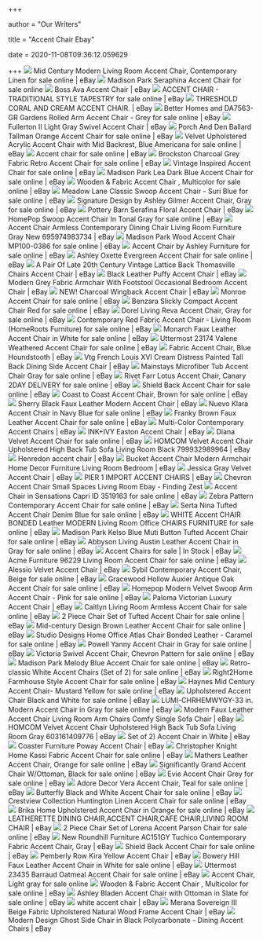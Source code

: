 +++
        
author = "Our Writers"
        
title = "Accent Chair Ebay"
        
date = 2020-11-08T09:36:12.059629
        
+++
[ ![](https://i.ebayimg.com/images/g/pAgAAOSwZxZemr0t/s-l640.jpg)](https://i.ebayimg.com/images/g/pAgAAOSwZxZemr0t/s-l640.jpg) Mid Century Modern Living Room Accent Chair, Contemporary Linen for sale  online | eBay
[ ![](https://i.ebayimg.com/images/g/HK4AAOSwDQJZsROB/s-l640.jpg)](https://i.ebayimg.com/images/g/HK4AAOSwDQJZsROB/s-l640.jpg) Madison Park Seraphina Accent Chair for sale online
[ ![](https://i.ebayimg.com/images/g/GC8AAOSwME9c5iDy/s-l300.jpg)](https://i.ebayimg.com/images/g/GC8AAOSwME9c5iDy/s-l300.jpg) Boss Ava Accent Chair | eBay
[ ![](https://i.ebayimg.com/images/g/lcYAAOSwxzhetLuu/s-l640.jpg)](https://i.ebayimg.com/images/g/lcYAAOSwxzhetLuu/s-l640.jpg) ACCENT CHAIR - TRADITIONAL STYLE TAPESTRY for sale online | eBay
[ ![](https://i.ebayimg.com/images/g/GsYAAOSwKDpbujGC/s-l300.jpg)](https://i.ebayimg.com/images/g/GsYAAOSwKDpbujGC/s-l300.jpg) THRESHOLD CORAL AND CREAM ACCENT CHAIR. | eBay
[ ![](https://i.ebayimg.com/images/g/LQAAAOSwbBpcjmwM/s-l600.jpg)](https://i.ebayimg.com/images/g/LQAAAOSwbBpcjmwM/s-l600.jpg) Better Homes and DA7563-GR Gardens Rolled Arm Accent Chair - Grey for sale  online | eBay
[ ![](https://i.ebayimg.com/images/g/HA8AAOSwspZfFF-W/s-l300.jpg)](https://i.ebayimg.com/images/g/HA8AAOSwspZfFF-W/s-l300.jpg) Fullerton II Light Gray Swivel Accent Chair | eBay
[ ![](https://i.ebayimg.com/images/g/PpYAAOSwalBde8Xj/s-l640.jpg)](https://i.ebayimg.com/images/g/PpYAAOSwalBde8Xj/s-l640.jpg) Porch And Den Ballard Tallman Orange Accent Chair for sale online | eBay
[ ![](https://i.ebayimg.com/images/g/V7cAAOSwTspfUIpy/s-l640.jpg)](https://i.ebayimg.com/images/g/V7cAAOSwTspfUIpy/s-l640.jpg) Velvet Upholstered Acrylic Accent Chair with Mid Backrest, Blue Americana  for sale online | eBay
[ ![](https://i.ebayimg.com/images/g/rFgAAOSwjFVfUgdg/s-l640.jpg)](https://i.ebayimg.com/images/g/rFgAAOSwjFVfUgdg/s-l640.jpg) Accent chair for sale online | eBay
[ ![](https://i.ebayimg.com/images/g/dI0AAOSwhZleYTHh/s-l640.jpg)](https://i.ebayimg.com/images/g/dI0AAOSwhZleYTHh/s-l640.jpg) Brockston Charcoal Grey Fabric Retro Accent Chair for sale online | eBay
[ ![](https://i.ebayimg.com/images/g/kl8AAOSw8Otd2b5G/s-l640.jpg)](https://i.ebayimg.com/images/g/kl8AAOSw8Otd2b5G/s-l640.jpg) Vintage Inspired Accent Chair for sale online | eBay
[ ![](https://i.ebayimg.com/images/g/gXoAAOSwSmxfBqf1/s-l640.jpg)](https://i.ebayimg.com/images/g/gXoAAOSwSmxfBqf1/s-l640.jpg) Madison Park Lea Dark Blue Accent Chair for sale online | eBay
[ ![](https://i.ebayimg.com/images/g/pFgAAOSw5U9dXhAP/s-l640.jpg)](https://i.ebayimg.com/images/g/pFgAAOSw5U9dXhAP/s-l640.jpg) Wooden & Fabric Accent Chair , Multicolor for sale online | eBay
[ ![](https://i.ebayimg.com/00/s/NTAwWDUwMA==/z/lT8AAOSwBwNcvems/$_57.JPG)](https://i.ebayimg.com/00/s/NTAwWDUwMA==/z/lT8AAOSwBwNcvems/$_57.JPG) Meadow Lane Classic Swoop Accent Chair - Suri Blue for sale online | eBay
[ ![](https://i.ebayimg.com/images/g/rNUAAOSwZyJdG6Vd/s-l640.jpg)](https://i.ebayimg.com/images/g/rNUAAOSwZyJdG6Vd/s-l640.jpg) Signature Design by Ashley Gilmer Accent Chair, Gray for sale online | eBay
[ ![](https://i.ebayimg.com/images/g/F3wAAOSwrGteM5J7/s-l300.jpg)](https://i.ebayimg.com/images/g/F3wAAOSwrGteM5J7/s-l300.jpg) Pottery Barn Serafina Floral Accent Chair | eBay
[ ![](https://i.ebayimg.com/images/g/puwAAOSw~sZfhMHG/s-l640.jpg)](https://i.ebayimg.com/images/g/puwAAOSw~sZfhMHG/s-l640.jpg) HomePop Swoop Accent Chair In Tonal Gray for sale online | eBay
[ ![](https://i.ebayimg.com/images/g/lVwAAOSwGM5c-XpQ/s-l400.jpg)](https://i.ebayimg.com/images/g/lVwAAOSwGM5c-XpQ/s-l400.jpg) Accent Chair Armless Contemporary Dining Chair Living Room Furniture Gray  New 695974983734 | eBay
[ ![](https://i.ebayimg.com/images/g/wCIAAOSwn01fNMA5/s-l640.jpg)](https://i.ebayimg.com/images/g/wCIAAOSwn01fNMA5/s-l640.jpg) Madison Park Wood Accent Chair MP100-0386 for sale online | eBay
[ ![](https://i.ebayimg.com/images/g/VvMAAOSwsZJbStOU/s-l640.jpg)](https://i.ebayimg.com/images/g/VvMAAOSwsZJbStOU/s-l640.jpg) Accent Chair by Ashley Furniture for sale online | eBay
[ ![](https://i.ebayimg.com/images/g/GsUAAOSwFQVeDyvq/s-l640.jpg)](https://i.ebayimg.com/images/g/GsUAAOSwFQVeDyvq/s-l640.jpg) Ashley Oxette Evergreen Accent Chair for sale online | eBay
[ ![](https://i.ebayimg.com/images/g/V9gAAOSwgXFdP7uR/s-l300.jpg)](https://i.ebayimg.com/images/g/V9gAAOSwgXFdP7uR/s-l300.jpg) A Pair Of Late 20th Century Vintage Lattice Back Thomasville Chairs Accent  Chair | eBay
[ ![](https://i.ebayimg.com/images/g/M9UAAOSwv8FeeET2/s-l300.png)](https://i.ebayimg.com/images/g/M9UAAOSwv8FeeET2/s-l300.png) Black Leather Puffy Accent Chair | eBay
[ ![](https://i.ebayimg.com/images/g/d30AAOSwT9NdskCh/s-l300.jpg)](https://i.ebayimg.com/images/g/d30AAOSwT9NdskCh/s-l300.jpg) Modern Grey Fabric Armchair With Footstool Occasional Bedroom Accent Chair  | eBay
[ ![](https://i.ebayimg.com/images/g/EmcAAOSwg~BfB88Q/s-l300.png)](https://i.ebayimg.com/images/g/EmcAAOSwg~BfB88Q/s-l300.png) NEW! Charcoal Wingback Accent Chair | eBay
[ ![](https://i.ebayimg.com/images/g/F2YAAOSwz2BeMN1y/s-l640.jpg)](https://i.ebayimg.com/images/g/F2YAAOSwz2BeMN1y/s-l640.jpg) Monroe Accent Chair for sale online | eBay
[ ![](https://i.ebayimg.com/images/g/sNcAAOSwiTFd-dnh/s-l640.jpg)](https://i.ebayimg.com/images/g/sNcAAOSwiTFd-dnh/s-l640.jpg) Benzara Slickly Compact Accent Chair Red for sale online | eBay
[ ![](https://i.ebayimg.com/images/g/HY4AAOSwq-BeVChm/s-l640.jpg)](https://i.ebayimg.com/images/g/HY4AAOSwq-BeVChm/s-l640.jpg) Dorel Living Reva Accent Chair, Gray for sale online | eBay
[ ![](https://i.ebayimg.com/images/g/RZgAAOSwBGZfTHUP/s-l640.jpg)](https://i.ebayimg.com/images/g/RZgAAOSwBGZfTHUP/s-l640.jpg) Contemporary Red Fabric Accent Chair - Living Room (HomeRoots Furniture)  for sale online | eBay
[ ![](https://i.ebayimg.com/images/g/6lUAAOSwdAleiwl9/s-l640.jpg)](https://i.ebayimg.com/images/g/6lUAAOSwdAleiwl9/s-l640.jpg) Monarch Faux Leather Accent Chair in White for sale online | eBay
[ ![](https://i.ebayimg.com/images/g/onQAAOSwxs1eVDdE/s-l640.jpg)](https://i.ebayimg.com/images/g/onQAAOSwxs1eVDdE/s-l640.jpg) Uttermost 23174 Valene Weathered Accent Chair for sale online | eBay
[ ![](https://i.ebayimg.com/images/g/kdsAAOSwwt1fDE1j/s-l300.jpg)](https://i.ebayimg.com/images/g/kdsAAOSwwt1fDE1j/s-l300.jpg) Fabric Accent Chair, Blue Houndstooth | eBay
[ ![](https://i.ebayimg.com/images/g/rZgAAOSwveFcQfD3/s-l300.jpg)](https://i.ebayimg.com/images/g/rZgAAOSwveFcQfD3/s-l300.jpg) Vtg French Louis XVI Cream Distress Painted Tall Back Dining Side Accent  Chair | eBay
[ ![](https://i.ebayimg.com/images/g/~20AAOSwsJ1e9RGK/s-l640.jpg)](https://i.ebayimg.com/images/g/~20AAOSwsJ1e9RGK/s-l640.jpg) Mainstays Microfiber Tub Accent Chair Gray for sale online | eBay
[ ![](https://i.ebayimg.com/images/g/r4kAAOSwh1xfCpUc/s-l640.jpg)](https://i.ebayimg.com/images/g/r4kAAOSwh1xfCpUc/s-l640.jpg) Rivet Farr Lotus Accent Chair, Canary 2DAY DELIVERY for sale online | eBay
[ ![](https://i.ebayimg.com/images/g/qCUAAOSwXQRex0kp/s-l640.jpg)](https://i.ebayimg.com/images/g/qCUAAOSwXQRex0kp/s-l640.jpg) Shield Back Accent Chair for sale online | eBay
[ ![](https://i.ebayimg.com/images/g/HzwAAOSwz5peeLki/s-l640.jpg)](https://i.ebayimg.com/images/g/HzwAAOSwz5peeLki/s-l640.jpg) Coast to Coast Accent Chair, Brown for sale online | eBay
[ ![](https://i.ebayimg.com/images/g/-uMAAOSwmcRemGC4/s-l300.jpg)](https://i.ebayimg.com/images/g/-uMAAOSwmcRemGC4/s-l300.jpg) Sherry Black Faux Leather Modern Accent Chair | eBay
[ ![](https://i.ebayimg.com/images/g/yBMAAOSwaEhfdIpF/s-l640.jpg)](https://i.ebayimg.com/images/g/yBMAAOSwaEhfdIpF/s-l640.jpg) Nuevo Klara Accent Chair in Navy Blue for sale online | eBay
[ ![](https://i.ebayimg.com/images/g/jygAAOSwsnpewziW/s-l640.jpg)](https://i.ebayimg.com/images/g/jygAAOSwsnpewziW/s-l640.jpg) Franky Brown Faux Leather Accent Chair for sale online | eBay
[ ![](https://i.ebayimg.com/thumbs/images/g/EKwAAOSwVN1cPt-5/s-l225.jpg)](https://i.ebayimg.com/thumbs/images/g/EKwAAOSwVN1cPt-5/s-l225.jpg) Multi-Color Contemporary Accent Chairs | eBay
[ ![](https://i.ebayimg.com/images/g/4m4AAOSwnTdaTd94/s-l300.jpg)](https://i.ebayimg.com/images/g/4m4AAOSwnTdaTd94/s-l300.jpg) INK+IVY Easton Accent Chair | eBay
[ ![](https://i.ebayimg.com/images/g/80UAAOSwxCdfSLau/s-l640.jpg)](https://i.ebayimg.com/images/g/80UAAOSwxCdfSLau/s-l640.jpg) Diana Velvet Accent Chair for sale online | eBay
[ ![](https://i.ebayimg.com/images/g/ef8AAOSwLTpboL17/s-l300.jpg)](https://i.ebayimg.com/images/g/ef8AAOSwLTpboL17/s-l300.jpg) HOMCOM Velvet Accent Chair Upholstered High Back Tub Sofa Living Room Black  799932989964 | eBay
[ ![](https://i.ebayimg.com/images/g/Fx4AAOSwSiBcmKxs/s-l300.jpg)](https://i.ebayimg.com/images/g/Fx4AAOSwSiBcmKxs/s-l300.jpg) Henredon accent chair | eBay
[ ![](https://i.ebayimg.com/images/g/9OgAAOSwOJFcvBl0/s-l640.jpg)](https://i.ebayimg.com/images/g/9OgAAOSwOJFcvBl0/s-l640.jpg) Bucket Accent Chair Modern Armchair Home Decor Furniture Living Room  Bedroom | eBay
[ ![](https://i.ebayimg.com/images/g/o1kAAOSwR5BfICuM/s-l300.jpg)](https://i.ebayimg.com/images/g/o1kAAOSwR5BfICuM/s-l300.jpg) Jessica Gray Velvet Accent Chair | eBay
[ ![](https://i.ebayimg.com/images/g/~qkAAOSw0dpdXqpF/s-l300.jpg)](https://i.ebayimg.com/images/g/~qkAAOSw0dpdXqpF/s-l300.jpg) PIER 1 IMPORT ACCENT CHAIRS | eBay
[ ![](https://www.findingzest.com/wp-content/uploads/2016/05/Chevron-Accent-Chair-Small-Spaces-Living-Room-Ebay-.jpg)](https://www.findingzest.com/wp-content/uploads/2016/05/Chevron-Accent-Chair-Small-Spaces-Living-Room-Ebay-.jpg) Chevron Accent Chair Small Spaces Living Room Ebay - Finding Zest
[ ![](https://i.ebayimg.com/images/g/YKgAAOSw0cte~rTa/s-l640.jpg)](https://i.ebayimg.com/images/g/YKgAAOSw0cte~rTa/s-l640.jpg) Accent Chair in Sensations Capri ID 3519163 for sale online | eBay
[ ![](https://i.ebayimg.com/images/g/H-oAAOSwyH9fMzGu/s-l640.png)](https://i.ebayimg.com/images/g/H-oAAOSwyH9fMzGu/s-l640.png) Zebra Pattern Contemporary Accent Chair for sale online | eBay
[ ![](https://i.ebayimg.com/images/g/krEAAOSwuG1cn49Z/s-l640.jpg)](https://i.ebayimg.com/images/g/krEAAOSwuG1cn49Z/s-l640.jpg) Serta Nina Tufted Accent Chair Denim Blue for sale online | eBay
[ ![](https://i.ebayimg.com/images/g/zYcAAOSw5fBfhgjC/s-l640.png)](https://i.ebayimg.com/images/g/zYcAAOSw5fBfhgjC/s-l640.png) WHITE Accent CHAIR BONDED Leather MODERN Living Room Office CHAIRS  FURNITURE for sale online | eBay
[ ![](https://i.ebayimg.com/images/g/k2sAAOSwBGhfBqfy/s-l640.jpg)](https://i.ebayimg.com/images/g/k2sAAOSwBGhfBqfy/s-l640.jpg) Madison Park Kelso Blue Muti Button Tufted Accent Chair for sale online |  eBay
[ ![](https://i.ebayimg.com/images/g/HJEAAOSwOapezolv/s-l640.jpg)](https://i.ebayimg.com/images/g/HJEAAOSwOapezolv/s-l640.jpg) Abbyson Living Austin Leather Accent Chair in Gray for sale online | eBay
[ ![](https://i.ebayimg.com/thumbs/images/g/-mEAAOSwUV9Wn2H3/s-l225.jpg)](https://i.ebayimg.com/thumbs/images/g/-mEAAOSwUV9Wn2H3/s-l225.jpg) Accent Chairs for sale | In Stock | eBay
[ ![](https://i.ebayimg.com/images/g/tacAAOSwFN9eTHqc/s-l600.jpg)](https://i.ebayimg.com/images/g/tacAAOSwFN9eTHqc/s-l600.jpg) Acme Furniture 96229 Living Room Accent Chair for sale online | eBay
[ ![](https://i.ebayimg.com/images/g/bRgAAOSwk-pdLSQz/s-l300.jpg)](https://i.ebayimg.com/images/g/bRgAAOSwk-pdLSQz/s-l300.jpg) Alessio Velvet Accent Chair | eBay
[ ![](https://i.ebayimg.com/images/g/~4wAAOSwEbBeS5xx/s-l640.jpg)](https://i.ebayimg.com/images/g/~4wAAOSwEbBeS5xx/s-l640.jpg) Sybil Contemporary Accent Chair, Beige for sale online | eBay
[ ![](https://i.ebayimg.com/images/g/4MkAAOSwmVVde-Gi/s-l640.jpg)](https://i.ebayimg.com/images/g/4MkAAOSwmVVde-Gi/s-l640.jpg) Gracewood Hollow Auxier Antique Oak Accent Chair for sale online | eBay
[ ![](https://ak1.ostkcdn.com/images/products/21804724/Homepop-Modern-Velvet-Swoop-Arm-Accent-Chair-Pink-6d92b482-374e-4ddc-8939-b7a57b6982a5.jpg)](https://ak1.ostkcdn.com/images/products/21804724/Homepop-Modern-Velvet-Swoop-Arm-Accent-Chair-Pink-6d92b482-374e-4ddc-8939-b7a57b6982a5.jpg) Homepop Modern Velvet Swoop Arm Accent Chair - Pink for sale online | eBay
[ ![](https://i.ebayimg.com/images/g/KGkAAOSwm~1cWvRJ/s-l300.jpg)](https://i.ebayimg.com/images/g/KGkAAOSwm~1cWvRJ/s-l300.jpg) Paloma Victorian Luxury Accent Chair | eBay
[ ![](https://i.ebayimg.com/images/g/zMwAAOSw051fDV3T/s-l640.jpg)](https://i.ebayimg.com/images/g/zMwAAOSw051fDV3T/s-l640.jpg) Caitlyn Living Room Armless Accent Chair for sale online | eBay
[ ![](https://i.ebayimg.com/images/g/wvAAAOSwGMFcn4py/s-l640.jpg)](https://i.ebayimg.com/images/g/wvAAAOSwGMFcn4py/s-l640.jpg) 2 Piece Chair Set of Tufted Accent Chair for sale online | eBay
[ ![](https://i.ebayimg.com/images/g/0S8AAOSw0rRfMx9b/s-l640.jpg)](https://i.ebayimg.com/images/g/0S8AAOSw0rRfMx9b/s-l640.jpg) Mid-century Design Brown Leather Accent Chair for sale online | eBay
[ ![](https://i.ebayimg.com/images/g/o4gAAOSw9u9e89h7/s-l640.jpg)](https://i.ebayimg.com/images/g/o4gAAOSw9u9e89h7/s-l640.jpg) Studio Designs Home Office Atlas Chair Bonded Leather - Caramel for sale  online | eBay
[ ![](https://i.ebayimg.com/images/g/V94AAOSwFdZcn4fR/s-l640.jpg)](https://i.ebayimg.com/images/g/V94AAOSwFdZcn4fR/s-l640.jpg) Powell Yanny Accent Chair in Gray for sale online | eBay
[ ![](https://i.ebayimg.com/images/g/5yUAAOSwDV9fiL6r/s-l640.jpg)](https://i.ebayimg.com/images/g/5yUAAOSwDV9fiL6r/s-l640.jpg) Victoria Swivel Accent Chair, Chevron Pattern for sale online | eBay
[ ![](https://i.ebayimg.com/images/g/f9YAAOSwPDdfUsr6/s-l640.jpg)](https://i.ebayimg.com/images/g/f9YAAOSwPDdfUsr6/s-l640.jpg) Madison Park Melody Blue Accent Chair for sale online | eBay
[ ![](https://i.ebayimg.com/images/g/3cAAAOSwkWRfFlsP/s-l640.jpg)](https://i.ebayimg.com/images/g/3cAAAOSwkWRfFlsP/s-l640.jpg) Retro-classic White Accent Chairs (Set of 2) for sale online | eBay
[ ![](https://i.ebayimg.com/images/g/Y6UAAOSwa1hb9as2/s-l640.jpg)](https://i.ebayimg.com/images/g/Y6UAAOSwa1hb9as2/s-l640.jpg) Right2Home Farmhouse Style Accent Chair for sale online | eBay
[ ![](https://i.ebayimg.com/images/g/8w4AAOSwNrpfhU5P/s-l640.jpg)](https://i.ebayimg.com/images/g/8w4AAOSwNrpfhU5P/s-l640.jpg) Haynes Mid Century Accent Chair- Mustard Yellow for sale online | eBay
[ ![](https://i.ebayimg.com/images/g/LQ8AAOSwXO5faC00/s-l640.jpg)](https://i.ebayimg.com/images/g/LQ8AAOSwXO5faC00/s-l640.jpg) Upholstered Accent Chair Black and White for sale online | eBay
[ ![](https://i.ebayimg.com/images/g/tg0AAOSwUP5eOOLK/s-l640.jpg)](https://i.ebayimg.com/images/g/tg0AAOSwUP5eOOLK/s-l640.jpg) LUMI-CHRHEMWYGY-33 in. Modern Accent Chair in Gray for sale online | eBay
[ ![](https://i.ebayimg.com/images/g/lm0AAOSwq-Reslpm/s-l300.jpg)](https://i.ebayimg.com/images/g/lm0AAOSwq-Reslpm/s-l300.jpg) Modern Faux Leather Accent Chair Living Room Arm Chairs Comfy Single Sofa  Chair | eBay
[ ![](https://i.ebayimg.com/images/g/MOYAAOSwAopbVp0u/s-l300.jpg)](https://i.ebayimg.com/images/g/MOYAAOSwAopbVp0u/s-l300.jpg) HOMCOM Velvet Accent Chair Upholstered High Back Tub Sofa Living Room Gray  603161409776 | eBay
[ ![](https://media.cymaxstores.com/Images/4945/1833767-L.jpg)](https://media.cymaxstores.com/Images/4945/1833767-L.jpg) Set of 2) Accent Chair in White | eBay
[ ![](https://i.ebayimg.com/images/g/mv8AAOSwiW9c5wrY/s-l300.jpg)](https://i.ebayimg.com/images/g/mv8AAOSwiW9c5wrY/s-l300.jpg) Coaster Furniture Poway Accent Chair | eBay
[ ![](https://i.ebayimg.com/images/g/lb4AAOSwodNes7OV/s-l640.jpg)](https://i.ebayimg.com/images/g/lb4AAOSwodNes7OV/s-l640.jpg) Christopher Knight Home Kassi Fabric Accent Chair for sale online | eBay
[ ![](https://i.ebayimg.com/images/g/j3cAAOSwckdeagkk/s-l640.jpg)](https://i.ebayimg.com/images/g/j3cAAOSwckdeagkk/s-l640.jpg) Mathers Leather Accent Chair, Orange for sale online | eBay
[ ![](https://i.ebayimg.com/images/g/O-IAAOSwExVe6JMi/s-l640.jpg)](https://i.ebayimg.com/images/g/O-IAAOSwExVe6JMi/s-l640.jpg) Significantly Grand Accent Chair W/Ottoman, Black for sale online | eBay
[ ![](https://i.ebayimg.com/images/g/UlUAAOSwx0td-XyK/s-l640.jpg)](https://i.ebayimg.com/images/g/UlUAAOSwx0td-XyK/s-l640.jpg) Evie Accent Chair Grey for sale online | eBay
[ ![](https://media.cymaxstores.com/Images/4901/1909552-L.jpg)](https://media.cymaxstores.com/Images/4901/1909552-L.jpg) Adore Decor Vera Accent Chair, Teal for sale online | eBay
[ ![](https://i.ebayimg.com/images/g/xNYAAOSwB95faC2F/s-l640.jpg)](https://i.ebayimg.com/images/g/xNYAAOSwB95faC2F/s-l640.jpg) Butterfly Black and White Accent Chair for sale online | eBay
[ ![](https://i.ebayimg.com/images/g/-goAAOSwqkRcAap5/s-l640.jpg)](https://i.ebayimg.com/images/g/-goAAOSwqkRcAap5/s-l640.jpg) Crestview Collection Huntington Linen Accent Chair for sale online | eBay
[ ![](https://i.ebayimg.com/images/g/eeAAAOSwcQRe~Xul/s-l640.jpg)](https://i.ebayimg.com/images/g/eeAAAOSwcQRe~Xul/s-l640.jpg) Brika Home Upholstered Accent Chair in Orange for sale online | eBay
[ ![](https://i.ebayimg.com/images/g/F8AAAOSwvIJe5IfT/s-l300.jpg)](https://i.ebayimg.com/images/g/F8AAAOSwvIJe5IfT/s-l300.jpg) LEATHERETTE DINING CHAIR,ACCENT CHAIR,CAFE CHAIR,LIVING ROOM CHAIR | eBay
[ ![](https://i.ebayimg.com/images/g/roMAAOSwXO5fRLbM/s-l640.jpg)](https://i.ebayimg.com/images/g/roMAAOSwXO5fRLbM/s-l640.jpg) 2 Piece Chair Set of Lorena Accent Parson Chair for sale online | eBay
[ ![](https://i.ebayimg.com/images/g/HjgAAOSwl5FdHDxf/s-l300.jpg)](https://i.ebayimg.com/images/g/HjgAAOSwl5FdHDxf/s-l300.jpg) New Roundhill Furniture AC151GY Tuchico Contemporary Fabric Accent Chair,  Gray | eBay
[ ![](https://i.ebayimg.com/images/g/ulQAAOSwhjNex0kp/s-l1600.jpg)](https://i.ebayimg.com/images/g/ulQAAOSwhjNex0kp/s-l1600.jpg) Shield Back Accent Chair for sale online | eBay
[ ![](https://i.ebayimg.com/images/g/bUsAAOSwXJBc7jlT/s-l300.jpg)](https://i.ebayimg.com/images/g/bUsAAOSwXJBc7jlT/s-l300.jpg) Pemberly Row Kira Yellow Accent Chair | eBay
[ ![](https://i.ebayimg.com/images/g/40MAAOSwmU9eVChk/s-l640.jpg)](https://i.ebayimg.com/images/g/40MAAOSwmU9eVChk/s-l640.jpg) Bowery Hill Faux Leather Accent Chair in White for sale online | eBay
[ ![](https://i.ebayimg.com/images/g/avgAAOSw629axn-8/s-l640.jpg)](https://i.ebayimg.com/images/g/avgAAOSw629axn-8/s-l640.jpg) Uttermost 23435 Barraud Oatmeal Accent Chair for sale online | eBay
[ ![](https://i.ebayimg.com/images/g/DjwAAOSwvDJe8iFh/s-l640.jpg)](https://i.ebayimg.com/images/g/DjwAAOSwvDJe8iFh/s-l640.jpg) Accent Chair, Light gray for sale online
[ ![](https://i.ebayimg.com/images/g/8hIAAOSwwJ5dgI~~/s-l640.jpg)](https://i.ebayimg.com/images/g/8hIAAOSwwJ5dgI~~/s-l640.jpg) Wooden & Fabric Accent Chair , Multicolor for sale online | eBay
[ ![](https://i.ebayimg.com/images/g/T50AAOSw2eNe6Zyi/s-l640.jpg)](https://i.ebayimg.com/images/g/T50AAOSw2eNe6Zyi/s-l640.jpg) Ashley Bladen Accent Chair with Ottoman in Slate for sale online | eBay
[ ![](https://i.ebayimg.com/images/g/DBwAAOSwmvtccgBa/s-l300.jpg)](https://i.ebayimg.com/images/g/DBwAAOSwmvtccgBa/s-l300.jpg) white accent chair | eBay
[ ![](https://i.ebayimg.com/images/g/XJMAAOSwppde-W81/s-l300.jpg)](https://i.ebayimg.com/images/g/XJMAAOSwppde-W81/s-l300.jpg) Merana Sovereign III Beige Fabric Upholstered Natural Wood Frame Accent  Chair | eBay
[ ![](https://i.ebayimg.com/images/g/r1oAAOSwUvBemTQ8/s-l300.jpg)](https://i.ebayimg.com/images/g/r1oAAOSwUvBemTQ8/s-l300.jpg) Modern Design Ghost Side Chair in Black Polycarbonate - Dining Accent Chairs  | eBay
